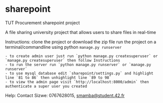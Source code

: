 # sharepoint
TUT Procurement sharepoint project

A file sharing university project that allows users to share files in real-time


Instructions:
    clone the project or download the zip file
    run the project on a terminal/commandline using python `manage.py runserver`

    - to create admin user just run `python manage.py createsuperuser` or `manage.py createsuperuser` then follow Instructions
    - to run the server run `python manage.py runserver` or `manage.py runserver`
    - to use mysql database edit `sharepoint/settings.py` and highlight line `81 to 86` then unhighlight line `89 to 98`
    - to view the admin page visit `http://localhost:8000/admin` then authenticate a super user you created

Help:
Contact Sizwe: 0767628015, smamba@student.42.fr